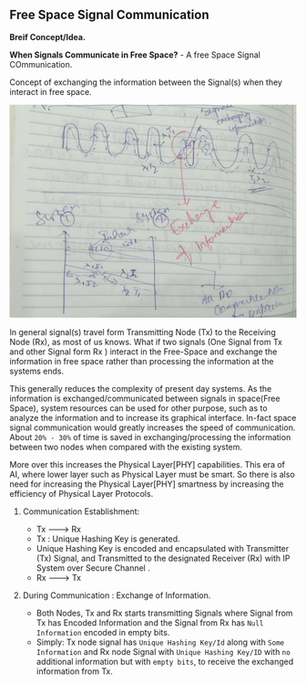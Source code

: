 ## Free Space Signal Communication

**Breif Concept/Idea.**

**When Signals Communicate in Free Space?** - A free Space Signal COmmunication.

Concept of exchanging the information between the Signal(s) when they interact in free space. 

![FreeSpaceCommunication](uploads/9d3ce2c8c313407c65c5a1b5f139207e/FreeSpaceCommunication.jpg)

In general signal(s) travel form Transmitting Node (Tx) to the Receiving Node (Rx), as most of us knows. What if two signals (One Signal from Tx and other Signal form Rx ) interact in the Free-Space and exchange the information in free space rather than processing the information at the systems ends.


This generally reduces the complexity of present day systems. As the information is exchanged/communicated between signals in space(Free Space), system resources can be used for other purpose, such as to analyze the information and to increase its graphical interface. In-fact space signal communication would greatly increases the speed of communication. About `20% - 30%` of time is saved in exchanging/processing the information between two nodes when compared with the existing system.

More over this increases the Physical Layer[PHY] capabilities. This era of AI, where lower layer such as Physical Layer must be smart. So there is also need for increasing the Physical Layer[PHY] smartness by increasing the efficiency of Physical Layer Protocols.

1. Communication Establishment:
    * Tx ---> Rx
    * Tx : Unique Hashing Key is generated.
    * Unique Hashing Key is encoded and encapsulated with Transmitter (Tx) Signal, and Transmitted to the designated Receiver (Rx) with IP System over Secure Channel .
    * Rx ---> Tx

2. During Communication : Exchange of Information.
     *   Both Nodes, Tx and Rx starts transmitting Signals where Signal from Tx has Encoded Information and the Signal from Rx has `Null Information` encoded in empty bits. 
     *   Simply: Tx node signal has `Unique Hashing Key/Id` along with `Some Information` and Rx node Signal with `Unique Hashing Key/ID` with `no` additional information but with `empty bits`, to receive the exchanged information from Tx.